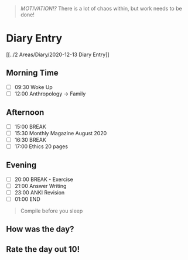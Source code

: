 > *MOTIVATION!?*
> There is a lot of chaos within, but work needs to be done!

# Diary Entry
[[../2 Areas/Diary/2020-12-13 Diary Entry]]

## Morning Time
- [ ] 09:30 Woke Up
- [ ] 12:00 Anthropology -> Family

## Afternoon
- [ ] 15:00 BREAK
- [ ] 15:30 Monthly Magazine August 2020
- [ ] 16:30 BREAK
- [ ] 17:00 Ethics 20 pages

## Evening
- [ ] 20:00 BREAK - Exercise
- [ ] 21:00 Answer Writing
- [ ] 23:00 ANKI Revision
- [ ] 01:00 END

> Compile before you sleep

## How was the day?



## Rate the day out 10!
